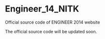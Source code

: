 Engineer_14_NITK
================

Official source code of ENGINEER 2014 website



The official source code will be updated soon.
